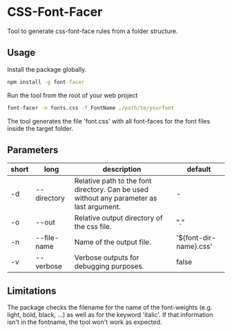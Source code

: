 # CSS-Font-Facer

Tool to generate css-font-face rules from a folder structure.

## Usage

Install the package globally.

```cmd
npm install -g font-facer
```

Run the tool from the root of your web project

```cmd
font-facer -n fonts.css -f FontName ./path/to/yourfont
```

The tool generates the file 'font.css' with all font-faces
for the font files inside the target folder.

## Parameters

| short | long | description | default |
| --- | --- | --- | --- |
| -d | --directory | Relative path to the font directory. Can be used without any parameter as last argument. | - |
| -o | --out | Relative output directory of the css file. | "." |
| -n | --file-name | Name of the output file. | '${font-dir-name}.css' |
| -v | --verbose | Verbose outputs for debugging purposes. | false |

## Limitations

The package checks the filename for the name of the font-weights (e.g. light, bold, black, ...) as well as for the
keyword 'italic'. If that information isn't in the fontname, the tool won't work as expected.